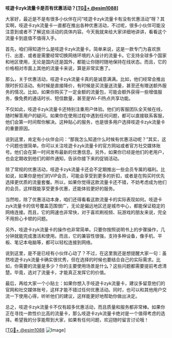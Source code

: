 **吱遊卡zyk流量卡是否有优惠活动？[[TG💪+ @esim1088](https://t.me/s/esim1088)]**

大家好，最近是不是有很多小伙伴在问“吱遊卡zyk流量卡有没有优惠活动”呀？其实啊，吱遊卡zyk流量卡一直都在推出各种优惠活动，不过呢，很多小伙伴可能没注意到或者不了解这些活动的具体内容。今天我就来给大家详细地讲讲，看看这个流量卡到底值不值得入手。

首先，咱们得知道什么是吱遊卡zyk流量卡。简单来说，这是一款专门为喜欢旅行、出差、或者是需要经常切换网络环境的人设计的流量卡。它支持全球多个国家和地区使用，无论是国内还是国外，都能让你随时随地保持在线状态。而且，它的价格相对市面上其他的流量卡来说，算是非常实惠了。

那么，关于优惠活动，吱遊卡zyk流量卡真的是诚意满满。比如，他们经常会推出限时折扣活动。有时候是直接降价，有时候是买流量送流量，甚至还有赠送额外服务的情况。比如，如果你购买了一定金额的流量包，可能会额外获得一些增值服务，像免费的通话时长、短信数量，甚至是Wi-Fi热点共享功能。

不仅如此，吱遊卡zyk流量卡还特别注重用户体验。他们的客服团队全天候在线，随时解答用户的疑问。如果你在使用过程中遇到任何问题，都可以直接联系客服，他们会第一时间帮你解决。这种贴心的服务，也是很多用户选择吱遊卡zyk流量卡的重要原因。

说到这里，肯定有小伙伴会问：“那我怎么知道什么时候有优惠活动呢？”其实，这个问题也很简单。你可以关注吱遊卡zyk流量卡的官方网站或者官方社交媒体账号。他们会在第一时间发布最新的优惠信息。另外，如果你已经是他们的老用户，也会定期收到他们的邮件通知，告诉你接下来的促销活动。

除了常规的优惠活动，吱遊卡zyk流量卡还会不定期推出一些会员专属的福利。比如说，如果你是他们的VIP会员，可能会享受到更多的折扣，或者是在购买时优先选择更优质的流量套餐。所以，如果你觉得这款流量卡还不错，不妨考虑成为他们的会员，这样既能享受更多优惠，还能体验更好的服务。

当然啦，除了优惠活动本身，咱们还得看看这款流量卡的实际表现如何。吱遊卡zyk流量卡的信号覆盖范围很广，无论是偏远地区还是城市中心，都能保证稳定的网络连接。而且，它的网速也非常快，对于喜欢刷视频、玩游戏的朋友来说，完全不用担心卡顿的问题。

另外，吱遊卡zyk流量卡的操作也非常简单。只要你按照说明书上的步骤操作，几分钟就能完成激活和使用。而且，它的兼容性很强，支持多种设备，像手机、平板、笔记本电脑等，都可以轻松连接到网络。

说到这里，是不是已经有小伙伴心动了？不过，在这里我还是想提醒大家一句：虽然吱遊卡zyk流量卡确实很优秀，但在选择的时候也要结合自己的实际需求。比如，你需要的流量是多少？你的主要使用场景是什么？这些问题都需要提前考虑清楚。毕竟，选对了流量卡，才能真正发挥它的价值。

最后，再给大家一个小贴士：如果你想入手吱遊卡zyk流量卡，建议多留意他们的官网和社交媒体账号，这样才能不错过任何优惠活动。同时，也可以和其他用户交流一下使用心得，听听他们的建议，这样能更好地帮助你做出决定。

总之，吱遊卡zyk流量卡不仅有超多优惠活动，而且质量和服务都非常棒。如果你正在寻找一款性价比高的流量卡，那么吱遊卡zyk流量卡绝对是一个值得考虑的选择。希望我的分享能帮到大家，如果有任何问题，欢迎随时留言讨论哦！

[[TG💪+ @esim1088](https://t.me/s/esim1088) ![Image](https://i.postimg.cc/4NQfJmqS/Snipaste-2025-05-13-00-14-12.png)]
